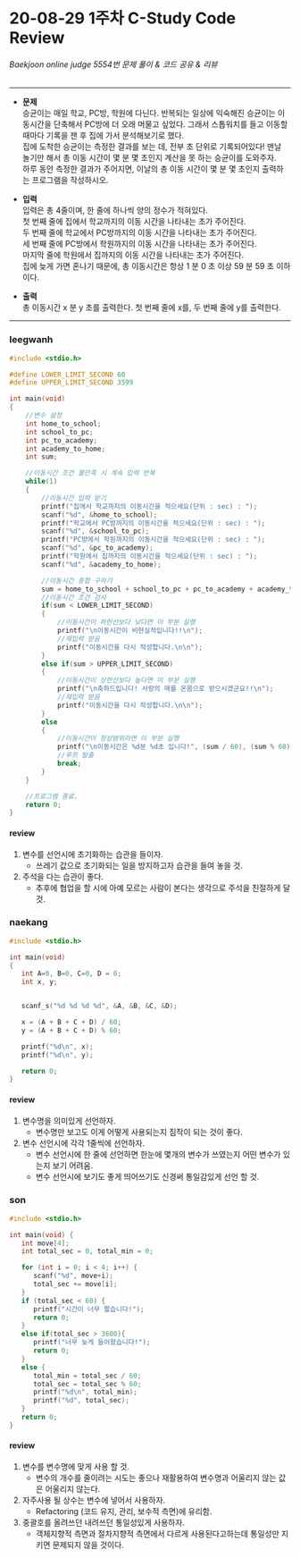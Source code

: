 # 20-08-29 1주차 C-Study Code Review

###### Baekjoon online judge 5554번 문제 풀이 & 코드 공유 & 리뷰
<hr>

* __문제__<br>
   승균이는 매일 학교, PC방, 학원에 다닌다. 반복되는 일상에 익숙해진 승균이는 이동시간을 단축해서 PC방에 더 오래 머물고 싶었다. 그래서 스톱워치를 들고 이동할 때마다 기록을 잰 후 집에 가서 분석해보기로 했다.<br>
   집에 도착한 승균이는 측정한 결과를 보는 데, 전부 초 단위로 기록되어있다! 맨날 놀기만 해서 총 이동 시간이 몇 분 몇 초인지 계산을 못 하는 승균이를 도와주자.<br>
   하루 동안 측정한 결과가 주어지면, 이날의 총 이동 시간이 몇 분 몇 초인지 출력하는 프로그램을 작성하시오.<br>

* __입력__<br>
   입력은 총 4줄이며, 한 줄에 하나씩 양의 정수가 적혀있다.<br>
   첫 번째 줄에 집에서 학교까지의 이동 시간을 나타내는 초가 주어진다.<br>
   두 번째 줄에 학교에서 PC방까지의 이동 시간을 나타내는 초가 주어진다.<br>
   세 번째 줄에 PC방에서 학원까지의 이동 시간을 나타내는 초가 주어진다.<br>
   마지막 줄에 학원에서 집까지의 이동 시간을 나타내는 초가 주어진다.<br>
   집에 늦게 가면 혼나기 때문에, 총 이동시간은 항상 1 분 0 초 이상 59 분 59 초 이하이다.<br>

* __출력__<br>
   총 이동시간 x 분 y 초를 출력한다. 첫 번째 줄에 x를, 두 번째 줄에 y를 출력한다.
<hr>

### leegwanh

```c
#include <stdio.h>

#define LOWER_LIMIT_SECOND 60
#define UPPER_LIMIT_SECOND 3599

int main(void)
{
    //변수 설정
    int home_to_school;
    int school_to_pc;
    int pc_to_academy;
    int academy_to_home;
    int sum;

    //이동시간 조건 불만족 시 계속 입력 반복
    while(1)
    {
        //이동시간 입력 받기
        printf("집에서 학교까지의 이동시간을 적으세요(단위 : sec) : ");
        scanf("%d", &home_to_school);
        printf("학교에서 PC방까지의 이동시간을 적으세요(단위 : sec) : ");
        scanf("%d", &school_to_pc);
        printf("PC방에서 학원까지의 이동시간을 적으세요(단위 : sec) : ");
        scanf("%d", &pc_to_academy);
        printf("학원에서 집까지의 이동시간을 적으세요(단위 : sec) : ");
        scanf("%d", &academy_to_home);

        //이동시간 총합 구하기
        sum = home_to_school + school_to_pc + pc_to_academy + academy_to_home;
        //이동시간 조건 검사
        if(sum < LOWER_LIMIT_SECOND)
        {
            //이동시간이 하한선보다 낮다면 이 부분 실행
            printf("\n이동시간이 비현실적입니다!!\n");
            //재입력 받음
            printf("이동시간을 다시 작성합니다.\n\n");
        }
        else if(sum > UPPER_LIMIT_SECOND)
        {
            //이동시간이 상한선보다 높다면 이 부분 실행
            printf("\n축하드립니다! 사랑의 매를 온몸으로 받으시겠군요!!\n");
            //재입력 받음
            printf("이동시간을 다시 작성합니다.\n\n");
        }
        else
        {
            //이동시간이 정상범위라면 이 부분 실행
            printf("\n이동시간은 %d분 %d초 입니다!", (sum / 60), (sum % 60));
            //루프 탈출
            break;
        }
    }

    //프로그램 종료.
    return 0;
}
```

#### review
1. 변수를 선언시에 초기화하는 습관을 들이자.
	- 쓰레기 값으로 초기화되는 일을 방지하고자 습관을 들여 놓을 것.
2. 주석을 다는 습관이 좋다.
	- 추후에 협업을 할 시에 아예 모르는 사람이 본다는 생각으로 주석을 친절하게 달 것.

### naekang

```c
#include <stdio.h>

int main(void)
{
   int A=0, B=0, C=0, D = 0;
   int x, y;


   scanf_s("%d %d %d %d", &A, &B, &C, &D);

   x = (A + B + C + D) / 60;
   y = (A + B + C + D) % 60;

   printf("%d\n", x);
   printf("%d\n", y);

   return 0;
}
```

#### review
1. 변수명을 의미있게 선언하자.
	- 변수명만 보고도 이게 어떻게 사용되는지 짐작이 되는 것이 좋다.
2. 변수 선언시에 각각 1줄씩에 선언하자.
	- 변수 선언시에 한 줄에 선언하면 한눈에 몇개의 변수가 쓰였는지 어떤 변수가 있는지 보기 어려움.
	- 변수 선언시에 보기도 좋게 띄어쓰기도 신경써 통일감있게 선언 할 것.

### son

```c
#include <stdio.h>

int main(void) {
   int move[4];
   int total_sec = 0, total_min = 0;

   for (int i = 0; i < 4; i++) {
      scanf("%d", move+i);
      total_sec += move[i];
   }
   if (total_sec < 60) {
      printf("시간이 너무 짧습니다!");
      return 0;
   }
   else if(total_sec > 3600){
      printf("너무 늦게 들어왔습니다!");
      return 0;
   }
   else {
      total_min = total_sec / 60;
      total_sec = total_sec % 60;
      printf("%d\n", total_min);
      printf("%d", total_sec);
   }
   return 0;
}
```

#### review
1. 변수를 변수명에 맞게 사용 할 것.
	- 변수의 개수를 줄이려는 시도는 좋으나 재활용하여 변수명과 어울리지 않는 값은 어울리지 않는다.
2. 자주사용 될 상수는 변수에 넣어서 사용하자.
	- Refactoring (코드 유지, 관리, 보수적 측면)에 유리함.
3. 중괄호를 올려쓰던 내려쓰던 통일성있게 사용하자.
	- 객체지향적 측면과 절차지향적 측면에서 다르게 사용된다고하는데 통일성만 지키면 문제되지 않을 것이다.
